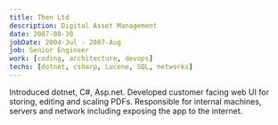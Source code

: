 ```yaml
---
title: Then Ltd
description: Digital Asset Management
date: 2007-08-30
jobDate: 2004-Jul - 2007-Aug
job: Senior Engineer
work: [coding, architecture, devops]
techs: [dotnet, csharp, Lucene, SQL, networks]
---
```


Introduced dotnet, C#, Asp.net. Developed customer facing web UI for storing, editing and scaling PDFs. Responsible for internal machines, servers and network including exposing the app to the internet.
